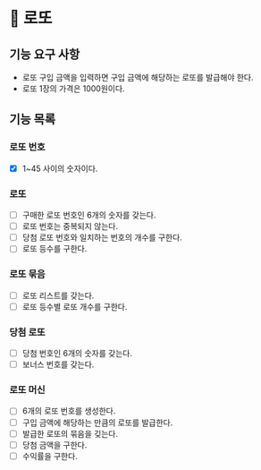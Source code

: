 # 🚀 로또

## 기능 요구 사항
- 로또 구입 금액을 입력하면 구입 금액에 해당하는 로또를 발급해야 한다.
- 로또 1장의 가격은 1000원이다.

## 기능 목록
### 로또 번호
- [x] 1~45 사이의 숫자이다.

### 로또
- [ ] 구매한 로또 번호인 6개의 숫자를 갖는다.
- [ ] 로또 번호는 중복되지 않는다.
- [ ] 당첨 로또 번호와 일치하는 번호의 개수를 구한다.
- [ ] 로또 등수를 구한다.

### 로또 묶음
- [ ] 로또 리스트를 갖는다.
- [ ] 로또 등수별 로또 개수를 구한다.

### 당첨 로또
- [ ] 당첨 번호인 6개의 숫자를 갖는다.
- [ ] 보너스 번호를 갖는다.

### 로또 머신
- [ ] 6개의 로또 번호를 생성한다.
- [ ] 구입 금액에 해당하는 만큼의 로또를 발급한다.
- [ ] 발급한 로또의 묶음을 깆는다.
- [ ] 당첨 금액을 구한다.
- [ ] 수익률을 구한다.
